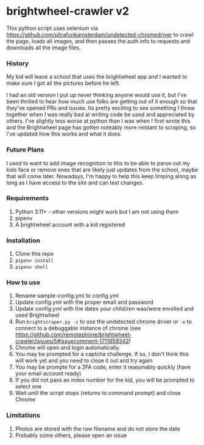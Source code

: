 # brightwheel-crawler v2

This python script uses selenium via <https://github.com/ultrafunkamsterdam/undetected-chromedriver> to crawl the page, loads all images, and then passes the auth info to requests and downloads all the image files.

### History

My kid will leave a school that uses the brightwheel app and I wanted to make sure I got all the pictures before he left.

I had an old version I put up never thinking anyone would use it, but I've been thrilled to hear how much use folks are getting out of it enough so that they've opened PRs and issues. Its pretty exciting to see something I threw together when I was really bad at writing code be used and appreciated by others. I've slightly less worse at python than I was when I first wrote this and the Brightwheel page has gotten noteably more reistant to scraping, so I've updated how this works and what it does.

### Future Plans

I _used to_ want to add image recognition to this to be able to parse out my kids face or remove ones that are likely just updates from the school, maybe that will come later. Nowadays, I'm happy to help this keep limping along as long as I have access to the site and can test changes.

### Requirements

1. Python 3.11+ - other versions might work but I am not using them
2. pipenv
3. A brightwheel account with a kid registered

### Installation

1. Clone this repo
2. `pipenv install`
3. `pipenv shell`

### How to use

1. Rename sample-config.yml to config.yml
2. Update config.yml with the proper email and password
3. Update config.yml with the dates your child/ren was/were enrolled and used Brightwheel
4. Run `brightscraper.py -c` to use the undetected chrome driver or `-e` to connect to a debuggable instance of chrome (see <https://github.com/remotephone/brightwheel-crawler/issues/5#issuecomment-1711859342>)
5. Chrome will open and login automatically.
6. You may be prompted for a captcha challenge. If so, I don't think this will work yet and you need to close it out and try again
7. You may be prompte for a 2FA code, enter it reasonably quickly (have your email account ready)
8. If you did not pass an index number for the kid, you will be prompted to select one
9. Wait until the script stops (returns to command prompt) and close Chrome

### Limitations

1. Photos are stored with the raw filename and do not store the date
2. Probably some others, please open an issue
